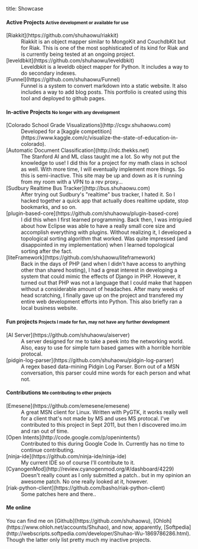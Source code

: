 title: Showcase

#### Active Projects <small>Active development or available for use</small> ####
<dl>
<dt>[Riakkit](https://github.com/shuhaowu/riakkit)</dt>
<dd>Riakkit is an object mapper similar to MongoKit and CouchdbKit but for Riak. This is one of the most sophisticated of its kind for Riak and is currently being tested at an ongoing project.</dd>
<dt>[leveldbkit](https://github.com/shuhaowu/leveldbkit)</dd>
<dd>Leveldbkit is a leveldb object mapper for Python. It includes a way to do secondary indexes.</dd>
<dt>[Funnel](https://github.com/shuhaowu/Funnel)</dt>
<dd>Funnel is a system to convert markdown into a static website. It also includes a way to add blog posts. This portfolio is created using this tool and deployed to github pages.</dd>
</dl>

#### In-active Projects <small>No longer with any development</small> ####
<dl>
<dt>[Colorado School Grade Visualizations](http://csgv.shuhaowu.com)</dt>
<dd>Developed for a [kaggle competition](https://www.kaggle.com/c/visualize-the-state-of-education-in-colorado).</dd>
<dt>[Automatic Document Classification](http://rdc.thekks.net)</dt>
<dd>The Stanford AI and ML class taught me a lot. So why not put the knowledge to use! I did this for a project for my math class in school as well. With more time, I will eventually implement more things. So this is semi-inactive. This site may be up and down as it is running from my room with a VPN to a rev proxy...</dd>
<dt>[Sudbury Realtime Bus Tracker](http://bus.shuhaowu.com)</dt>
<dd>After trying out Sudbury's "realtime" bus tracker, I hated it. So I hacked together a quick app that actually does realtime update, stop bookmarks, and so on.</dd>
<dt>[plugin-based-core](https://github.com/shuhaowu/plugin-based-core)</dt>
<dd>I did this when I first learned programming. Back then, I was intriguied about how Eclipse was able to have a really small core size and accomplish everything with plugins. Without realizing it, I developed a topological sorting algorithm that worked. Was quite impressed (and disappointed in my implementation) when I learned topological sorting after the fact.</dd>
<dt>[liteFramework](https://github.com/shuhaowu/liteframework)</dt>
<dd>Back in the days of PHP (and when I didn't have access to anything other
than shared hosting), I had a great interest in developing a system that could
mimic the effects of Django in PHP. However, it turned out that PHP was not a
language that I could make that happen without a considerable amount of
headaches. After many weeks of head scratching, I finally gave up on the
project and transfered my entire web development efforts into Python. This
also briefly ran a local business website.</dd>
</dl>


#### Fun projects <small>Projects I made for fun, may not have any further development</small> ####
<dl>
<dt>[AI Server](https://github.com/shuhaowu/aiserver)</dt>
<dd>A server designed for me to take a peek into the networking world.
 Also, easy to use for simple turn based games with a horrible horrible protocal.</dd>
<dt>[pidgin-log-parser](https://github.com/shuhaowu/pidgin-log-parser)</dt>
<dd>A regex based data-mining Pidgin Log Parser. Born out of a MSN conversation,
this parser could mine words for each person and what not.</dd>
</dl>


#### Contributions <small>Me contributing to other projects</small> ####
<dl>
<dt>[Emesene](https://github.com/emesene/emesene)</dt>
<dd>A great MSN client for Linux. Written with PyGTK, it works really well for a client that's not made by MS and uses MS protocal. I've contributed to this project in Sept 2011, but then I discovered imo.im and ran out of time.</dd>
<dt>[Open Intents](http://code.google.com/p/openintents/)</dt>
<dd>Contributed to this during Google Code In. Currently has no time to continue contributing.</dd>
<dt>[ninja-ide](https://github.com/ninja-ide/ninja-ide)</dt>
<dd>My current IDE so of course I'll contribute to it.</dd>
<dt>[CyanogenMod](http://review.cyanogenmod.org/#/dashboard/4229)</dt>
<dd>Doesn't really count as I only submitted a patch.. but in my opinion an awesome patch. No one really looked at it, however.</dd>
<dt>[riak-python-client](https://github.com/basho/riak-python-client)</dt>
<dd>Some patches here and there..</dd>
</dl>

#### Me online ####
<p>You can find me on [Github](https://github.com/shuhaowu), [Ohloh](https://www.ohloh.net/accounts/Shuhao), and now, apparently, [Softpedia](http://webscripts.softpedia.com/developer/Shuhao-Wu-1869786286.html). Though the latter only list pretty much my inactive projects.</p>
